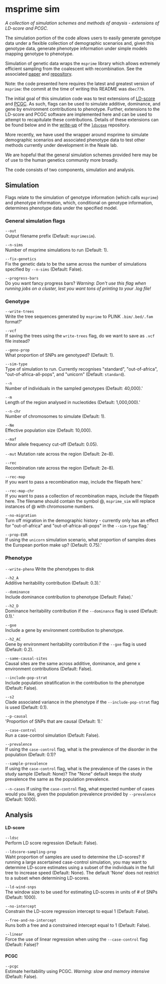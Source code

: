 # msprime sim

*A collection of simulation schemes and methods of anaysis - extensions of LD-score and PCGC.*

The simulation portion of the code allows users to easily generate genotype data under a flexible collection of demographic scenarios and, given this genotype data, generate phenotype information under simple models mapping genotype to phenotype.

Simulation of genetic data wraps the ``msprime`` library which allows extremely efficient sampling from the coalescent with recombination. See the associated [paper](http://journals.plos.org/ploscompbiol/article?id=10.1371/journal.pcbi.1004842) and [repository](https://github.com/jeromekelleher/msprime).

Note: the code presented here requires the latest and greatest version of ``msprime``: the commit at the time of writing this README was ``dbec779``.

The initial goal of this simulation code was to test extensions of [LD-score](http://www.nature.com/ng/journal/v47/n3/full/ng.3211.html) and [PCGC](http://www.pnas.org/content/111/49/E5272.short). As such, flags can be used to simulate additive, dominance, and gene by environment contributions to phenotype. Further, extensions to the LD-score and PCGC software are implemented here and can be used to attempt to recapitulate these contributions. Details of these extensions can be found below and in the [write-up](https://github.com/astheeggeggs/ldscgxe/tree/master/writeup) of the [``ldscgxe``](https://github.com/astheeggeggs/ldscgxe) repository.

More recently, we have used the wrapper around msprime to simulate demographic scenarios and associated phenotype data to test other methods currently under development in the Neale lab.

We are hopeful that the general simulation schemes provided here may be of use to the human genetics community more broadly.

The code consists of two components, simulation and analysis.

## Simulation
Flags relate to the simulation of genotype information (which calls ``msprime``) and phenotype information, which, conditional on genotype information, determines phenotype data under the specified model.

### General simulation flags
`--out`  
Output filename prefix (Default: `msprimesim`).

`--n-sims`     
Number of msprime simulations to run (Default: 1).

`--fix-genetics`  
Fix the genetic data to be the same across the number of simulations specified by `--n-sims` (Default: False).

`--progress-bars`  
Do you want fancy progress bars? *Warning: Don\'t use this flag when running jobs on a cluster, lest you want tons of printing to your .log file!*

### Genotype
`--write-trees`  
Write the tree sequences generated by `msprime` to PLINK `.bim/.bed/.fam` format?'

`--vcf`  
If saving the trees using the `write-trees` flag, do we want to save as `.vcf` file instead?

`--geno-prop`  
What proportion of SNPs are genotyped? (Default: 1).

`--sim-type`  
Type of simulation to run. Currently recognises "standard", "out-of-africa", "out-of-africa-all-pops", and "unicorn" (Default: `standard`).

`--n`  
Number of individuals in the sampled genotypes (Default: 40,000).'

`--m`  
Length of the region analysed in nucleotides (Default: 1,000,000).'

`--n-chr`  
Number of chromosomes to simulate (Default: 1).

`--Ne`  
Effective population size (Default: 10,000).

`--maf`  
Minor allele frequency cut-off (Default: 0.05).

`--mut`
Mutation rate across the region (Default: 2e-8).

`--rec`  
Recombination rate across the region (Default: 2e-8).

`--rec-map`  
If you want to pass a recombination map, include the filepath here.'

`--rec-map-chr`  
If you want to pass a collection of recombination maps, include the filepath here. The filename should contain the symbol @, `msprime_sim` will replace instances of @ with chromosome numbers.

`--no-migration`  
Turn off migration in the demographic history - currently only has an effect for "out-of-africa" and "out-of-africa-all-pops" in the `--sim-type` flag.'

`--prop-EUR`  
If using the `unicorn` simulation scenario, what proportion of samples does the European portion make up? (Default: 0.75).'
  
### Phenotype
`--write-pheno`
Write the phenotypes to disk

`--h2_A`  
Additive heritability contribution (Default: 0.3).'

`--dominance`  
Include dominance contribution to phenotype (Default: False).'

`--h2_D`  
Dominance heritability contribution if the `--dominance` flag is used (Default: 0.1).'

`--gxe`  
Include a gene by environment contribution to phenotype.

`--h2_AC`  
Gene by environment heritability contribution if the `--gxe` flag is used (Default: 0.2).
  
`--same-causal-sites`  
Causal sites are the same across additive, dominance, and gene x environment contributions (Default: False).
  
`--include-pop-strat`  
Include population stratification in the contribution to the phenotype (Default: False).
  
`--s2`  
Clade associated variance in the phenotype if the `--include-pop-strat` flag is used (Default: 0.1).

`--p-causal`  
'Proportion of SNPs that are causal (Default: 1).'

`--case-control`  
Run a case-control simulation (Default: False).
  
`--prevalence`  
If using the `case-control` flag, what is the prevalence of the disorder in the population (Default: 0.1)?

`--sample-prevalence`  
If using the `case-control` flag, what is the prevalence of the cases in the study sample (Default: None)? The "None" default keeps the study prevalence the same as the population prevalence.

`--n-cases`
If using the `case-control` flag, what expected number of cases would you like, given the population prevalence provided by `--prevalence` (Default: 1000).

## Analysis
#### LD-score
`--ldsc`  
Perform LD score regression (Default: False).

`--ldscore-sampling-prop`  
Waht proportion of samples are used to determine the LD-scores? If running a large ascertained case-control simulation, you may want to determine LD-score estimates using a subset of the individuals in the full tree to increase speed (Default: None). The default 'None' does not restrict to a subset when determining LD-scores.

`--ld-wind-snps`  
The window size to be used for estimating LD-scores in units of # of SNPs (Default: 1000).

`--no-intercept`  
Constrain the LD-score regression intercept to equal 1 (Default: False).

`--free-and-no-intercept`  
Runs both a free and a constrained intercept equal to 1 (Default: False).

`--linear`  
Force the use of linear regression when using the `--case-control` flag (Default: False)?  

#### PCGC
`--pcgc`  
Estimate heritability using PCGC. *Warning: slow and memory intensive* (Default: False).

  
